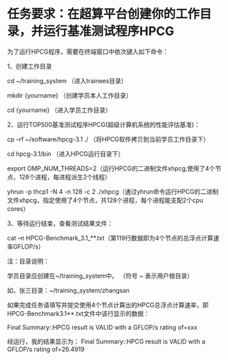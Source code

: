 # 任务要求：在超算平台创建你的工作目录，并运行基准测试程序HPCG

为了运行HPCG程序，需要在终端窗口中依次键入如下命令：

1、创建工作目录

cd ~/training_system （进入trainees目录）

mkdir {yourname} （创建学员本人工作目录）

cd {yourname} （进入学员工作目录）

2、运行TOP500基准测试程序HPCG(超级计算机系统的性能评估基准)：

cp –rf ~/software/hpcg-3.1 ./ （将HPCG软件拷贝到当前学员工作目录下）

cd hpcg-3.1/bin （进入HPCG运行目录下）

export OMP_NUM_THREADS=2（运行HPCG的二进制文件xhpcg,使用了4个节点，128个进程，每进程派生2个线程）

yhrun -p thcp1 -N 4 -n 128 -c 2 ./xhpcg（通过yhrun命令运行HPCG的二进制文件xhpcg，指定使用了4个节点，共128个进程，每个进程能支配2个cpu cores）

3、等待运行结束，查看测试结果文件：

cat –n HPCG-Benchmark_3.1_**.txt（第119行数据即为4个节点的总浮点计算速率GFLOP/s）

注：目录说明：

学员目录应创建在~/training_system中。 （符号 ~ 表示用户根目录）

如，张三目录：~/training_system/zhangsan

如果完成任务请填写并提交使用4个节点计算出的HPCG总浮点计算速率，即HPCG-Benchmark3.1**.txt文件中该行显示的数据：

Final Summary::HPCG result is VALID with a GFLOP/s rating of=xxx

经运行，我的结果显示为：
Final Summary::HPCG result is VALID with a GFLOP/s rating of=26.4919
